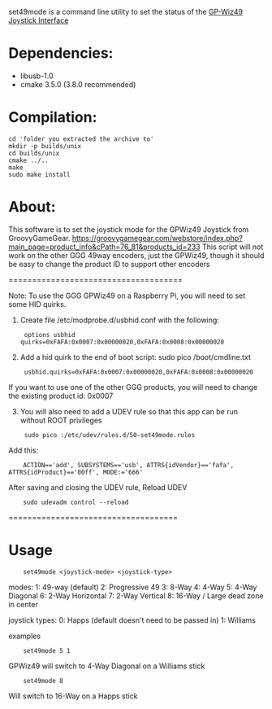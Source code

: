 set49mode is a command line utility to set the status of the [GP-Wiz49 Joystick Interface](https://groovygamegear.com/webstore/index.php?main_page=product_info&cPath=76_81&products_id=233)

# Dependencies:
- libusb-1.0
- cmake 3.5.0 (3.8.0 recommended)

# Compilation:

    cd 'folder you extracted the archive to'
    mkdir -p builds/unix
    cd builds/unix
    cmake ../..
    make
    sudo make install
    
# About: 

This software is to set the joystick mode for the GPWiz49 Joystick from GroovyGameGear. 
https://groovygamegear.com/webstore/index.php?main_page=product_info&cPath=76_81&products_id=233
This script will not work on the other GGG 49way encoders, just the GPWiz49,
though it should be easy to change the product ID to support other encoders

=====================================

Note: To use the GGG GPWiz49 on a Raspberry Pi, you will need to set some HID quirks. 
1. Create file /etc/modprobe.d/usbhid.conf with the following:
 
        options usbhid quirks=0xFAFA:0x0007:0x00000020,0xFAFA:0x0008:0x00000020

2. Add a hid quirk to the end of boot script: sudo pico /boot/cmdline.txt

        usbhid.quirks=0xFAFA:0x0007:0x00000020,0xFAFA:0x0008:0x00000020

If you want to use one of the other GGG products, you will need to change the existing product id: 0x0007

3. You will also need to add a UDEV rule so that this app can be run without ROOT privileges
        
        sudo pico :/etc/udev/rules.d/50-set49mode.rules 

Add this:

        ACTION=='add', SUBSYSTEMS=='usb', ATTRS{idVendor}=='fafa', ATTRS{idProduct}=='00ff', MODE:='666' 

After saving and closing the UDEV rule, Reload UDEV

        sudo udevadm control --reload

====================================

# Usage

        set49mode <joystick-mode> <joystick-type>

modes:
1: 49-way (default)
2: Progressive 49
3: 8-Way
4: 4-Way
5: 4-Way Diagonal
6: 2-Way Horizontal
7: 2-Way Vertical
8: 16-Way / Large dead zone in center

joystick types:
0: Happs (default doesn't need to be passed in)
1: Williams

examples
        
        set49mode 5 1
        
GPWiz49 will switch to 4-Way Diagonal on a Williams stick

        set49mode 8
        
Will switch to 16-Way on a Happs stick